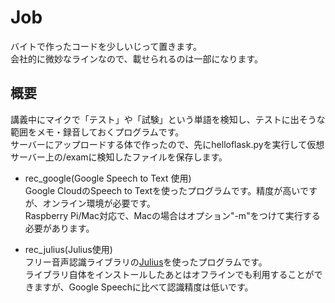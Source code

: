 # Job
バイトで作ったコードを少しいじって置きます。  
会社的に微妙なラインなので、載せられるのは一部になります。

## 概要
講義中にマイクで「テスト」や「試験」という単語を検知し、テストに出そうな範囲をメモ・録音しておくプログラムです。  
サーバーにアップロードする体で作ったので、先にhelloflask.pyを実行して仮想サーバー上の/examに検知したファイルを保存します。

- rec_google(Google Speech to Text 使用)  
Google CloudのSpeech to Textを使ったプログラムです。精度が高いですが、オンライン環境が必要です。  
Raspberry Pi/Mac対応で、Macの場合はオプション"-m"をつけて実行する必要があります。  

- rec_julius(Julius使用)  
フリー音声認識ライブラリの[Julius](https://julius.osdn.jp/)を使ったプログラムです。  
ライブラリ自体をインストールしたあとはオフラインでも利用することができますが、Google Speechに比べて認識精度は低いです。
